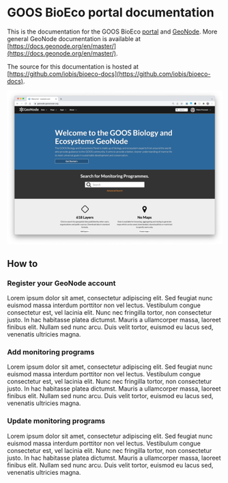 # GOOS BioEco portal documentation

This is the documentation for the GOOS BioEco [portal](https://bioeco.goosocean.org/) and [GeoNode](https://geonode.goosocean.org/). More general GeoNode documentation is available at [https://docs.geonode.org/en/master/](https://docs.geonode.org/en/master/).

The source for this documentation is hosted at [https://github.com/iobis/bioeco-docs](https://github.com/iobis/bioeco-docs).

![geonode](images/geonode.png)

## How to
### Register your GeoNode account

Lorem ipsum dolor sit amet, consectetur adipiscing elit. Sed feugiat nunc euismod massa interdum porttitor non vel lectus. Vestibulum congue consectetur est, vel lacinia elit. Nunc nec fringilla tortor, non consectetur justo. In hac habitasse platea dictumst. Mauris a ullamcorper massa, laoreet finibus elit. Nullam sed nunc arcu. Duis velit tortor, euismod eu lacus sed, venenatis ultricies magna.

### Add monitoring programs

Lorem ipsum dolor sit amet, consectetur adipiscing elit. Sed feugiat nunc euismod massa interdum porttitor non vel lectus. Vestibulum congue consectetur est, vel lacinia elit. Nunc nec fringilla tortor, non consectetur justo. In hac habitasse platea dictumst. Mauris a ullamcorper massa, laoreet finibus elit. Nullam sed nunc arcu. Duis velit tortor, euismod eu lacus sed, venenatis ultricies magna.

### Update monitoring programs

Lorem ipsum dolor sit amet, consectetur adipiscing elit. Sed feugiat nunc euismod massa interdum porttitor non vel lectus. Vestibulum congue consectetur est, vel lacinia elit. Nunc nec fringilla tortor, non consectetur justo. In hac habitasse platea dictumst. Mauris a ullamcorper massa, laoreet finibus elit. Nullam sed nunc arcu. Duis velit tortor, euismod eu lacus sed, venenatis ultricies magna.